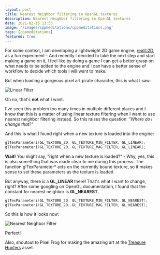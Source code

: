 ```yaml
---
layout: post
title: Nearest Neighbor filtering in OpenGL textures
description: Nearest Neighbor filtering in OpenGL textures
date: 2021-02-15 13:53
image: '/images/cppmeditations/cppmeditations.png'
tags: [cppmeditations]
featured: true
---
```


For some context, I am developing a lightweight 2D game engine, [realiti2D](https://github.com/guilhermepo2/realiti2D), as a fun experiment - And recently I decided to take the next step and start making a game on it, I feel like by doing a game I can get a better grasp on what needs to be added to the engine and I can have a better sense of workflow to decide which tools I will want to make.

But when loading a gorgeous pixel art pirate character, this is what I saw:

![Linear Filter]({{site.baseurl}}/images/cppmeditations/filter_linear.png)

Oh no, that's **not** what I want.

I've seen this problem too many times in multiple different places and I know that this is a matter of using linear texture filtering when I want to use nearest neighbor filtering instead. So this raises the question: *"Where do I change that?"*

And this is what I found right when a new texture is loaded into the engine:

```cpp
glTexParameteri(GL_TEXTURE_2D, GL_TEXTURE_MIN_FILTER, GL_LINEAR);
glTexParameteri(GL_TEXTURE_2D, GL_TEXTURE_MAG_FILTER, GL_LINEAR);
```

**Wait!** You might say, "right when a new texture is loaded?" - Why, yes, this is also something that was made clear to me during this process. The function glTexParameter* acts on the currently bound texture, so it makes sense to set these parameters as the texture is loaded.

But anyway, there is a **GL_LINEAR** there! That's what I want to change, right? After some googling on OpenGL documentation, I found that the constant for nearest neighbor is **GL_NEAREST**.

```cpp
glTexParameteri(GL_TEXTURE_2D, GL_TEXTURE_MIN_FILTER, GL_NEAREST);
glTexParameteri(GL_TEXTURE_2D, GL_TEXTURE_MAG_FILTER, GL_NEAREST);
```

So this is how it looks now:

![Nearest Neighbor Filter]({{site.baseurl}}/images/cppmeditations/filter_nearest.png)

Perfect!

Also, shoutout to Pixel Frog for making the amazing art at the [Treasure Hunters](https://pixelfrog-store.itch.io/treasure-hunters) asset.